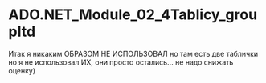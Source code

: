 # ADO.NET_Module_02_4Tablicy_groupItd
Итак я никаким ОБРАЗОМ НЕ ИСПОЛЬЗОВАЛ но там есть две таблички но я не использовал ИХ, они просто остались... не надо снижать оценку)
